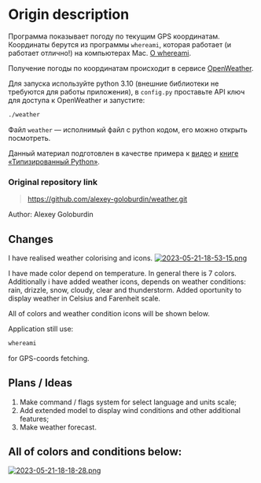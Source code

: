 # Origin description
Программа показывает погоду по текущим GPS координатам. Координаты берутся
из программы `whereami`, которая работает (и работает отлично!) на компьютерах
Mac. [О whereami](https://github.com/robmathers/WhereAmI).

Получение погоды по координатам происходит в сервисе
[OpenWeather](https://openweathermap.org/api).

Для запуска используйте python 3.10 (внешние библиотеки не требуются для работы
приложения), в `config.py` проставьте API ключ для доступа к OpenWeather и 
запустите:


```bash
./weather
```

Файл `weather` — исполнимый файл с python кодом, его можно открыть посмотреть.

Данный материал подготовлен в качестве примера к [видео](https://www.youtube.com/watch?v=dKxiHlZvULQ) и [книге
«Типизированный Python»](https://t.me/t0digital/151).

### Original repository link
> https://github.com/alexey-goloburdin/weather.git

Author: Alexey Goloburdin

## Changes

I have realised weather colorising and icons.
[![2023-05-21-18-53-15.png](https://i.postimg.cc/Vk4w6JGn/2023-05-21-18-53-15.png)](https://postimg.cc/nXsgShth)

I have made color depend on temperature. In general there is 7 colors. Additionally i have added weather icons, depends on weather conditions: rain, drizzle, snow, cloudy, clear and thunderstorm.
Added oportunity to display weather in Celsius and Farenheit scale. 

All of colors and weather condition icons will be shown below.

Application still use:
```bash
whereami
```
for GPS-coords fetching. 

## Plans / Ideas

1) Make command / flags system for select language and units scale;
2) Add extended model to display wind conditions and other additional features;
3) Make weather forecast.

## All of colors and conditions below:
[![2023-05-21-18-18-28.png](https://i.postimg.cc/rsWMgc1J/2023-05-21-18-18-28.png)](https://postimg.cc/SYyBNBt2)
